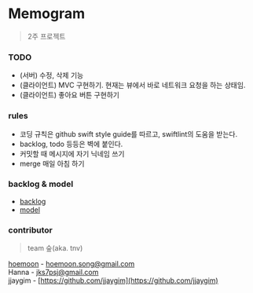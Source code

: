 # Memogram
> 2주 프로젝트

### TODO
- (서버) 수정, 삭제 기능
- (클라이언트) MVC 구현하기. 현재는 뷰에서 바로 네트워크 요청을 하는 상태임.
- (클라이언트) 좋아요 버튼 구현하기

### rules
- 코딩 규칙은 github swift style guide를 따르고, swiftlint의 도움을 받는다.  
- backlog, todo 등등은 벽에 붙인다.
- 커밋할 때 메시지에 자기 닉네임 쓰기
- merge 매일 아침 하기

### backlog & model
- [backlog](https://docs.google.com/spreadsheets/d/18cglBaYWYpNDDIwHRXVCEKacSvDI4SItYPqrdg8avx4/edit#gid=0)
- [model](https://docs.google.com/spreadsheets/d/1mX3rOUOKrL21R9qkoC5hwuW3JwshLS3cpcarteG4ynI/edit#gid=0)

### contributor 
> team 숲(aka. tnv)

[hoemoon](https://github.com/hoemoon) - hoemoon.song@gmail.com  
Hanna - jks7psj@gmail.com  
jjaygim - [https://github.com/jjaygim](https://github.com/jjaygim)
